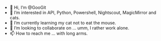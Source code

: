 - 👋 Hi, I’m @GooGit
- 👀 I’m interested in API, Python, Powershell, Nightscout, MagicMirror and cats.
- 🌱 I’m currently learning my cat not to eat the mouse.
- 💞️ I’m looking to collaborate on ... umm, I rather work alone.
- 📫 How to reach me ... with long arms.

<!---
GooGit/GooGit is a ✨ special ✨ repository because its `README.md` (this file) appears on your GitHub profile.
You can click the Preview link to take a look at your changes.
--->

